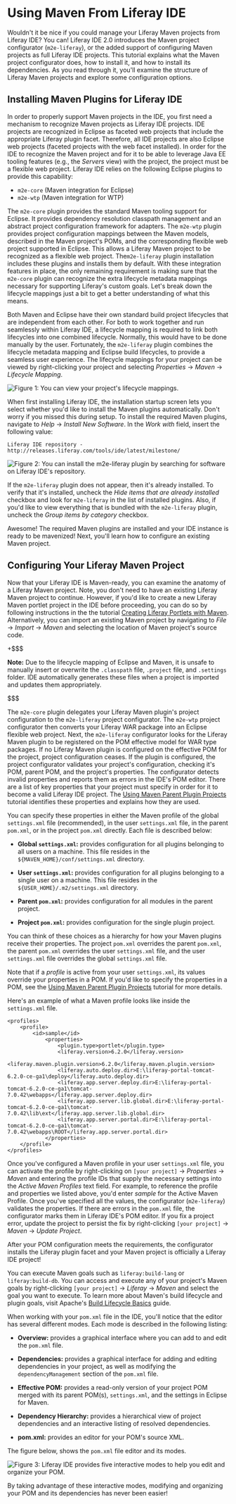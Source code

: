 # Using Maven From Liferay IDE [](id=using-maven-from-liferay-ide)

Wouldn't it be nice if you could manage your Liferay Maven projects from Liferay
IDE? You can! Liferay IDE 2.0 introduces the Maven project configurator
(`m2e-liferay`), or the added support of configuring Maven projects as full
Liferay IDE projects. This tutorial explains what the Maven project
configurator does, how to install it, and how to install its dependencies. As
you read through it, you'll examine the structure of Liferay Maven projects and
explore some configuration options.

## Installing Maven Plugins for Liferay IDE [](id=installing-maven-plugins-for-liferay-ide)

In order to properly support Maven projects in the IDE, you first need a
mechanism to recognize Maven projects as Liferay IDE projects. IDE projects are
recognized in Eclipse as faceted web projects that include the appropriate
Liferay plugin facet. Therefore, all IDE projects are also Eclipse web projects
(faceted projects with the web facet installed). In order for the IDE to recognize
the Maven project and for it to be able to leverage Java EE tooling features
(e.g., the *Servers* view) with the project, the project must be a flexible web
project. Liferay IDE relies on the following Eclipse plugins to provide this
capability:  

- `m2e-core` (Maven integration for Eclipse)
- `m2e-wtp` (Maven integration for WTP)

The `m2e-core` plugin provides the standard Maven tooling support for Eclipse.
It provides dependency resolution classpath management and an abstract project
configuration framework for adapters. The `m2e-wtp` plugin provides project
configuration mappings between the Maven models, described in the Maven
project's POMs, and the corresponding flexible web project supported in Eclipse.
This allows a Liferay Maven project to be recognized as a flexible web project.
The`m2e-liferay` plugin installation includes these plugins and installs them by
default. With these integration features in place, the only remaining
requirement is making sure that the `m2e-core` plugin can recognize the extra
lifecycle metadata mappings necessary for supporting Liferay's custom goals.
Let's break down the lifecycle mappings just a bit to get a better understanding
of what this means. 

Both Maven and Eclipse have their own standard build project lifecycles that are
independent from each other. For both to work together and run seamlessly within
Liferay IDE, a lifecycle mapping is required to link both lifecycles into one
combined lifecycle. Normally, this would have to be done manually by the user.
Fortunately, the `m2e-liferay` plugin combines the lifecycle metadata mapping
and Eclipse build lifecycles, to provide a seamless user experience. The
lifecycle mappings for your project can be viewed by right-clicking your project
and selecting *Properties* &rarr; *Maven* &rarr; *Lifecycle Mapping*. 

![Figure 1: You can view your project's lifecycle mappings.](../../images/maven-lifecycle-mapping.png)

When first installing Liferay IDE, the installation startup screen lets you
select whether you'd like to install the Maven plugins automatically. Don't
worry if you missed this during setup. To install the required Maven plugins,
navigate to *Help* &rarr; *Install New Software*. In the *Work with* field,
insert the following value:

    Liferay IDE repository - http://releases.liferay.com/tools/ide/latest/milestone/ 

![Figure 2: You can install the `m2e-liferay` plugin by searching for software on Liferay IDE's repository.](../../images/m2e-liferay-installation.png)

If the `m2e-liferay` plugin does not appear, then it's already installed. To
verify that it's installed, uncheck the *Hide items that are already installed*
checkbox and look for `m2e-liferay` in the list of installed plugins. Also, if
you'd like to view everything that is bundled with the `m2e-liferay` plugin,
uncheck the *Group items by category* checkbox. 

Awesome! The required Maven plugins are installed and your IDE instance is ready
to be mavenized! Next, you'll learn how to configure an existing Maven project.

## Configuring Your Liferay Maven Project [](id=configuring-your-liferay-maven-project)

Now that your Liferay IDE is Maven-ready, you can examine the anatomy of a
Liferay Maven project. Note, you don't need to have an existing Liferay Maven
project to continue. However, if you'd like to create a new Liferay Maven
portlet project in the IDE before proceeding, you can do so by following
instructions in the the tutorial [Creating Liferay Portlets with
Maven](https://www-ldn.liferay.com/develop/tutorials/-/knowledge_base/6-2/creating-liferay-portlets-with-maven).
Alternatively, you can import an existing Maven project by navigating to *File*
&rarr; *Import* &rarr; *Maven* and selecting the location of Maven project's
source code. 

+$$$

**Note:** Due to the lifecycle mapping
of Eclipse and Maven, it is unsafe to manually insert or overwrite the
`.classpath` file, `.project` file, and `.settings` folder. IDE automatically
generates these files when a project is imported and updates them appropriately.

$$$

The `m2e-core` plugin delegates your Liferay Maven plugin's project
configuration to the `m2e-liferay` project configurator. The `m2e-wtp` project
configurator then converts your Liferay WAR package into an Eclipse flexible web
project. Next, the `m2e-liferay` configurator looks for the Liferay Maven plugin
to be registered on the POM effective model for WAR type packages. If no Liferay
Maven plugin is configured on the effective POM for the project, project
configuration ceases. If the plugin is configured, the project configurator
validates your project's configuration, checking it's POM, parent POM, and the
project's properties. The configurator detects invalid properties and reports
them as errors in the IDE's POM editor. There are a list of key properties that
your project must specify in order for it to become a valid Liferay IDE project.
The [Using Maven Parent Plugin
Projects](https://www-ldn.liferay.com/develop/tutorials/-/knowledge_base/6-2/using-maven-parent-plugin-projects)
tutorial identifies these properties and explains how they are used. 

You can specify these properties in either the Maven profile of the global
`settings.xml` file (recommended), in the user `settings.xml` file, in the
parent `pom.xml`, or in the project `pom.xml` directly. Each file is described
below:

- **Global `settings.xml`:** provides configuration for all plugins belonging to
  all users on a machine. This file resides in the
  `${MAVEN_HOME}/conf/settings.xml` directory.

- **User `settings.xml`:** provides configuration for all plugins belonging to a
  single user on a machine. This file resides in the
  `${USER_HOME}/.m2/settings.xml` directory.

- **Parent `pom.xml`:** provides configuration for all modules in the parent
  project.

- **Project `pom.xml`:** provides configuration for the single plugin project.

You can think of these choices as a hierarchy for how your Maven plugins receive
their properties. The project `pom.xml` overrides the parent `pom.xml`, the
parent `pom.xml` overrides the user `settings.xml` file, and the user
`settings.xml` file overrides the global `settings.xml` file. 

Note that if a *profile* is active from your user `settings.xml`, its values 
override your properties in a POM. If you'd like to specify the properties in a
POM, see the [Using Maven Parent Plugin
Projects](https://www-ldn.liferay.com/develop/tutorials/-/knowledge_base/6-2/using-maven-parent-plugin-projects)
tutorial for more details. 

Here's an example of what a Maven profile looks like inside the `settings.xml`
file.

    <profiles>
        <profile>
            <id>sample</id>
                <properties>
                    <plugin.type>portlet</plugin.type>
                    <liferay.version>6.2.0</liferay.version>
                    <liferay.maven.plugin.version>6.2.0</liferay.maven.plugin.version>
                    <liferay.auto.deploy.dir>E:\liferay-portal-tomcat-6.2.0-ce-ga1\deploy</liferay.auto.deploy.dir>
                    <liferay.app.server.deploy.dir>E:\liferay-portal-tomcat-6.2.0-ce-ga1\tomcat-7.0.42\webapps</liferay.app.server.deploy.dir>
                    <liferay.app.server.lib.global.dir>E:\liferay-portal-tomcat-6.2.0-ce-ga1\tomcat-7.0.42\lib\ext</liferay.app.server.lib.global.dir>
                    <liferay.app.server.portal.dir>E:\liferay-portal-tomcat-6.2.0-ce-ga1\tomcat-7.0.42\webapps\ROOT</liferay.app.server.portal.dir>
                </properties>
        </profile>
    </profiles>

Once you've configured a Maven profile in your user `settings.xml` file, you can
activate the profile by right-clicking on `[your project]` &rarr; *Properties*
&rarr; *Maven* and entering the profile IDs that supply the necessary settings
into the *Active Maven Profiles* text field. For example, to reference the
profile and properties we listed above, you'd enter *sample* for the Active
Maven Profile. Once you've specified all the values, the configurator
(`m2e-liferay`) validates the properties. If there are errors in the `pom.xml`
file, the configurator marks them in Liferay IDE's POM editor. If you fix a
project error, update the project to persist the fix by right-clicking `[your
project]` &rarr; *Maven* &rarr; *Update Project*. 

After your POM configuration meets the requirements, the configurator installs
the Liferay plugin facet and your Maven project is officially a Liferay IDE
project! 

You can execute Maven goals such as `liferay:build-lang` or `liferay:build-db`.
You can access and execute any of your project's Maven goals by right-clicking
`[your project]` &rarr; *Liferay* &rarr; *Maven* and select the goal you want to
execute. To learn more about Maven's build lifecycle and plugin goals, visit
Apache's [Build Lifecycle
Basics](http://maven.apache.org/guides/introduction/introduction-to-the-lifecycle.html#Build_Lifecycle_Basics)
guide. 

When working with your `pom.xml` file in the IDE, you'll notice that the editor has several
different modes. Each mode is described in the following listing:

- **Overview:** provides a graphical interface where you can add to and edit the
  `pom.xml` file.

- **Dependencies:** provides a graphical interface for adding and editing
  dependencies in your project, as well as modifying the `dependencyManagement`
  section of the `pom.xml` file.

- **Effective POM:** provides a read-only version of your project POM merged
  with its parent POM(s), `settings.xml`, and the settings in Eclipse for Maven.

- **Dependency Hierarchy:** provides a hierarchical view of project dependencies
  and an interactive listing of resolved dependencies.

- **pom.xml:** provides an editor for your POM's source XML.

The figure below, shows the `pom.xml` file editor and its modes. 

![Figure 3: Liferay IDE provides five interactive modes to help you edit and organize your POM.](../../images/pom-editor-features.png)

By taking advantage of these interactive modes, modifying and organizing your
POM and its dependencies has never been easier!
